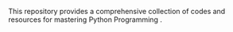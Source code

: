 This repository provides a comprehensive collection of codes and resources for mastering Python Programming .
